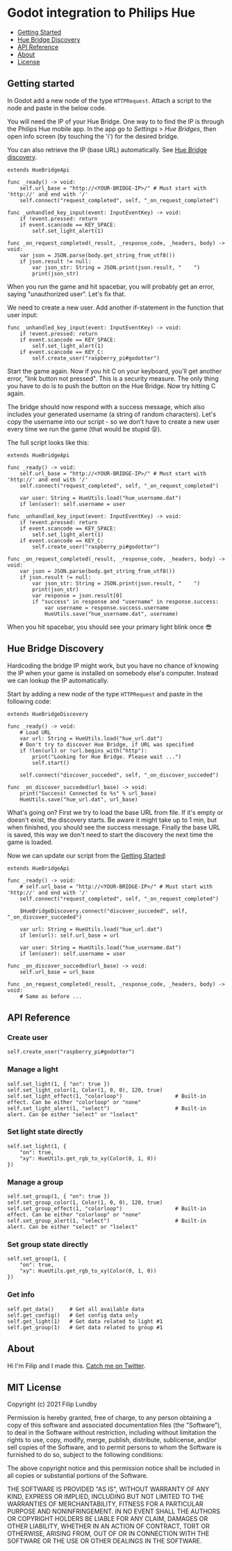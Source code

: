 # Godot integration to Philips Hue 

* [Getting Started](#getting_started)
* [Hue Bridge Discovery](#hue_bridge_discovery)
* [API Reference](#api_reference)
* [About](#about)
* [License](#license)


<a name="getting_started"></a>
## Getting started

In Godot add a new node of the type `HTTPRequest`. Attach a script to the node and paste 
in the below code. 

You will need the IP of your Hue Bridge. One way to to find the IP is through the Philips 
Hue mobile app. In the app go to _Settings_ > _Hue Bridges_, then open info screen 
(by touching the 'i') for the desired bridge. 

You can also retrieve the IP (base URL) automatically. See [Hue Bridge discovery](#hue_bridge_discovery).

```gdscript
extends HueBridgeApi

func _ready() -> void:
	self.url_base = "http://<YOUR-BRIDGE-IP>/" # Must start with 'http://' and end with '/'
	self.connect("request_completed", self, "_on_request_completed")

func _unhandled_key_input(event: InputEventKey) -> void:
	if !event.pressed: return
	if event.scancode == KEY_SPACE:
		self.set_light_alert(1)

func _on_request_completed(_result, _response_code, _headers, body) -> void:
	var json = JSON.parse(body.get_string_from_utf8())
	if json.result != null:
		var json_str: String = JSON.print(json.result, "    ")
		print(json_str)
```

When you run the game and hit spacebar, you will probably get an error, saying "unauthorized user". Let's fix that.

We need to create a new user. Add another if-statement in the function that user input: 

```gdscript
func _unhandled_key_input(event: InputEventKey) -> void:
	if !event.pressed: return
	if event.scancode == KEY_SPACE:
		self.set_light_alert(1)
	if event.scancode == KEY_C:
		self.create_user("raspberry_pi#godotter")
```

Start the game again. Now if you hit C on your keyboard, you'll get another error, "link button not pressed". This is a 
security measure. The only thing you have to do is to push the button on the Hue Bridge. Now try hitting C again. 

The bridge should now respond with a success message, which also includes your generated username (a string of 
random characters). Let's copy the username into our script - so we don't have to create a new user every time we run 
the game (that would be stupid :stuck_out_tongue_closed_eyes:). 

The full script looks like this: 

```gdscript
extends HueBridgeApi

func _ready() -> void:
	self.url_base = "http://<YOUR-BRIDGE-IP>/" # Must start with 'http://' and end with '/'
	self.connect("request_completed", self, "_on_request_completed")

	var user: String = HueUtils.load("hue_username.dat")
	if len(user): self.username = user

func _unhandled_key_input(event: InputEventKey) -> void:
	if !event.pressed: return
	if event.scancode == KEY_SPACE:
		self.set_light_alert(1)
	if event.scancode == KEY_C:
		self.create_user("raspberry_pi#godotter")

func _on_request_completed(_result, _response_code, _headers, body) -> void:
	var json = JSON.parse(body.get_string_from_utf8())
	if json.result != null:
		var json_str: String = JSON.print(json.result, "    ")
		print(json_str)
		var response = json.result[0]
		if "success" in response and "username" in response.success:
			var username = response.success.username
			HueUtils.save("hue_username.dat", username)
```

When you hit spacebar, you should see your primary light blink once :sunglasses:




<a name="hue_bridge_discovery"></a>
## Hue Bridge Discovery

Hardcoding the bridge IP might work, but you have no chance of knowing the IP when your game is 
installed on somebody else's computer. Instead we can lookup the IP automatically. 

Start by adding a new node of the type `HTTPRequest` and paste in the following code:

```gdscript
extends HueBridgeDiscovery

func _ready() -> void:
	# Load URL
	var url: String = HueUtils.load("hue_url.dat")
	# Don't try to discover Hue Bridge, if URL was specified
	if !len(url) or !url.begins_with("http"):
		print("Looking for Hue Bridge. Please wait ...") 
		self.start()

	self.connect("discover_succeded", self, "_on_discover_succeded")

func _on_discover_succeded(url_base) -> void:
	print("Success! Connected to %s" % url_base)
	HueUtils.save("hue_url.dat", url_base)
```

What's going on? First we try to load the base URL from file. If it's empty or doesn't exist, the discovery 
starts. Be aware it might take up to 1 min, but when finished, you should see the success message. Finally
the base URL is saved, this way we don't need to start the discovery the next time the game is loaded. 

Now we can update our script from the [Getting Started](#getting_started): 

```gdscript
extends HueBridgeApi

func _ready() -> void:
	# self.url_base = "http://<YOUR-BRIDGE-IP>/" # Must start with 'http://' and end with '/'
	self.connect("request_completed", self, "_on_request_completed")

	$HueBridgeDiscovery.connect("discover_succeded", self, "_on_discover_succeded")

	var url: String = HueUtils.load("hue_url.dat")
	if len(url): self.url_base = url
	
	var user: String = HueUtils.load("hue_username.dat")
	if len(user): self.username = user

func _on_discover_succeded(url_base) -> void:
	self.url_base = url_base

func _on_request_completed(_result, _response_code, _headers, body) -> void:
	# Same as before ...
```





<a name="api_reference"></a>
## API Reference

### Create user

```gdscript
self.create_user("raspberry_pi#godotter")
```

### Manage a light

```gdscript
self.set_light(1, { "on": true })
self.set_light_color(1, Color(1, 0, 0), 120, true)
self.set_light_effect(1, "colorloop")                 # Built-in effect. Can be either "colorloop" or "none"
self.set_light_alert(1, "select")                     # Built-in alert. Can be either "select" or "lselect"
```

### Set light state directly

```gdscript
self.set_light(1, { 
	"on": true,
	"xy": HueUtils.get_rgb_to_xy(Color(0, 1, 0))
})
```


### Manage a group

```gdscript
self.set_group(1, { "on": true })
self.set_group_color(1, Color(1, 0, 0), 120, true)
self.set_group_effect(1, "colorloop")                 # Built-in effect. Can be either "colorloop" or "none"
self.set_group_alert(1, "select")                     # Built-in alert. Can be either "select" or "lselect"
```

### Set group state directly

```gdscript
self.set_group(1, { 
	"on": true,
	"xy": HueUtils.get_rgb_to_xy(Color(0, 1, 0))
})
```

### Get info

```gdscript
self.get_data()     # Get all available data
self.get_config()   # Get config data only
self.get_light(1)   # Get data related to light #1
self.get_group(1)   # Get data related to group #1
```



<a name="about"></a>
## About

Hi I'm Filip and I made this. [Catch me on Twitter](https://twitter.com/skooterkurt).


<a name="license"></a>
## MIT License

Copyright (c) 2021 Filip Lundby

Permission is hereby granted, free of charge, to any person obtaining a copy
of this software and associated documentation files (the "Software"), to deal
in the Software without restriction, including without limitation the rights
to use, copy, modify, merge, publish, distribute, sublicense, and/or sell
copies of the Software, and to permit persons to whom the Software is
furnished to do so, subject to the following conditions:

The above copyright notice and this permission notice shall be included in all
copies or substantial portions of the Software.

THE SOFTWARE IS PROVIDED "AS IS", WITHOUT WARRANTY OF ANY KIND, EXPRESS OR
IMPLIED, INCLUDING BUT NOT LIMITED TO THE WARRANTIES OF MERCHANTABILITY,
FITNESS FOR A PARTICULAR PURPOSE AND NONINFRINGEMENT. IN NO EVENT SHALL THE
AUTHORS OR COPYRIGHT HOLDERS BE LIABLE FOR ANY CLAIM, DAMAGES OR OTHER
LIABILITY, WHETHER IN AN ACTION OF CONTRACT, TORT OR OTHERWISE, ARISING FROM,
OUT OF OR IN CONNECTION WITH THE SOFTWARE OR THE USE OR OTHER DEALINGS IN THE
SOFTWARE.
